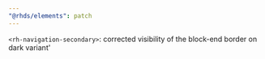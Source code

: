 ```yaml
---
"@rhds/elements": patch
---
```


`<rh-navigation-secondary>`: corrected visibility of the block-end border on dark variant'
